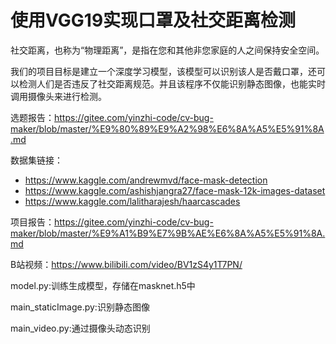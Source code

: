 # 使用VGG19实现口罩及社交距离检测

社交距离，也称为“物理距离”，是指在您和其他非您家庭的人之间保持安全空间。

我们的项目目标是建立一个深度学习模型，该模型可以识别该人是否戴口罩，还可以检测人们是否违反了社交距离规范。并且该程序不仅能识别静态图像，也能实时调用摄像头来进行检测。

选题报告：https://gitee.com/yinzhi-code/cv-bug-maker/blob/master/%E9%80%89%E9%A2%98%E6%8A%A5%E5%91%8A.md

数据集链接：
* https://www.kaggle.com/andrewmvd/face-mask-detection
* https://www.kaggle.com/ashishjangra27/face-mask-12k-images-dataset
* https://www.kaggle.com/lalitharajesh/haarcascades

项目报告：https://gitee.com/yinzhi-code/cv-bug-maker/blob/master/%E9%A1%B9%E7%9B%AE%E6%8A%A5%E5%91%8A.md

B站视频：https://www.bilibili.com/video/BV1zS4y1T7PN/

model.py:训练生成模型，存储在masknet.h5中

main_staticImage.py:识别静态图像

main_video.py:通过摄像头动态识别

